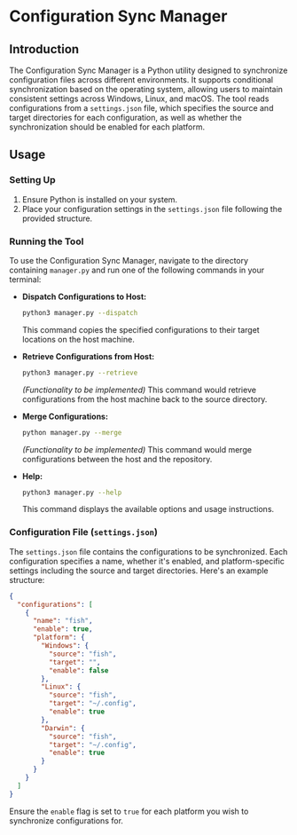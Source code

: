 # Configuration Sync Manager

## Introduction

The Configuration Sync Manager is a Python utility designed to synchronize configuration files across different environments. It supports conditional synchronization based on the operating system, allowing users to maintain consistent settings across Windows, Linux, and macOS. The tool reads configurations from a `settings.json` file, which specifies the source and target directories for each configuration, as well as whether the synchronization should be enabled for each platform.

## Usage

### Setting Up

1. Ensure Python is installed on your system.
2. Place your configuration settings in the `settings.json` file following the provided structure.

### Running the Tool

To use the Configuration Sync Manager, navigate to the directory containing `manager.py` and run one of the following commands in your terminal:

- **Dispatch Configurations to Host:**

  ```bash
  python3 manager.py --dispatch
  ```

  This command copies the specified configurations to their target locations on the host machine.

- **Retrieve Configurations from Host:**

  ```bash
  python3 manager.py --retrieve
  ```

  _(Functionality to be implemented)_ This command would retrieve configurations from the host machine back to the source directory.

- **Merge Configurations:**

  ```bash
  python manager.py --merge
  ```

  _(Functionality to be implemented)_ This command would merge configurations between the host and the repository.

- **Help:**

  ```bash
  python3 manager.py --help
  ```

  This command displays the available options and usage instructions.

### Configuration File (`settings.json`)

The `settings.json` file contains the configurations to be synchronized. Each configuration specifies a name, whether it's enabled, and platform-specific settings including the source and target directories. Here's an example structure:

```json
{
  "configurations": [
    {
      "name": "fish",
      "enable": true,
      "platform": {
        "Windows": {
          "source": "fish",
          "target": "",
          "enable": false
        },
        "Linux": {
          "source": "fish",
          "target": "~/.config",
          "enable": true
        },
        "Darwin": {
          "source": "fish",
          "target": "~/.config",
          "enable": true
        }
      }
    }
  ]
}
```

Ensure the `enable` flag is set to `true` for each platform you wish to synchronize configurations for.
